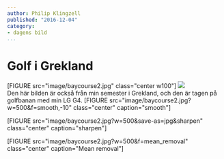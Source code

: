 ```yaml
---
author: Philip Klingzell
published: "2016-12-04"
category:
- dagens bild
...
```

Golf i Grekland
==================================
<div class="wrap">
    [FIGURE src="image/baycourse2.jpg" class="center w100"]
    <img src="image/ribbon.png?w=70" class="ribbon"/>
</div>
Den här bilden är också från min semester i Grekland, och den är tagen på golfbanan med min LG G4.
<!--more-->
[FIGURE src="image/baycourse2.jpg?w=500&f=smooth,-10" class="center" caption="smooth"]

[FIGURE src="image/baycourse2.jpg?w=500&save-as=jpg&sharpen"  class="center" caption="sharpen"]

[FIGURE src="image/baycourse2.jpg?w=500&f=mean_removal" class="center" caption="Mean removal"]
